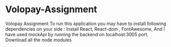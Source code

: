 # Volopay-Assignment
Volopay Assignment
To run this application you may have to install following dependencies on your side :
Install React, React-dom , FontAwesome, And I have used mockApi by running the backend on localhost:3005 port.
Download all the node modules
